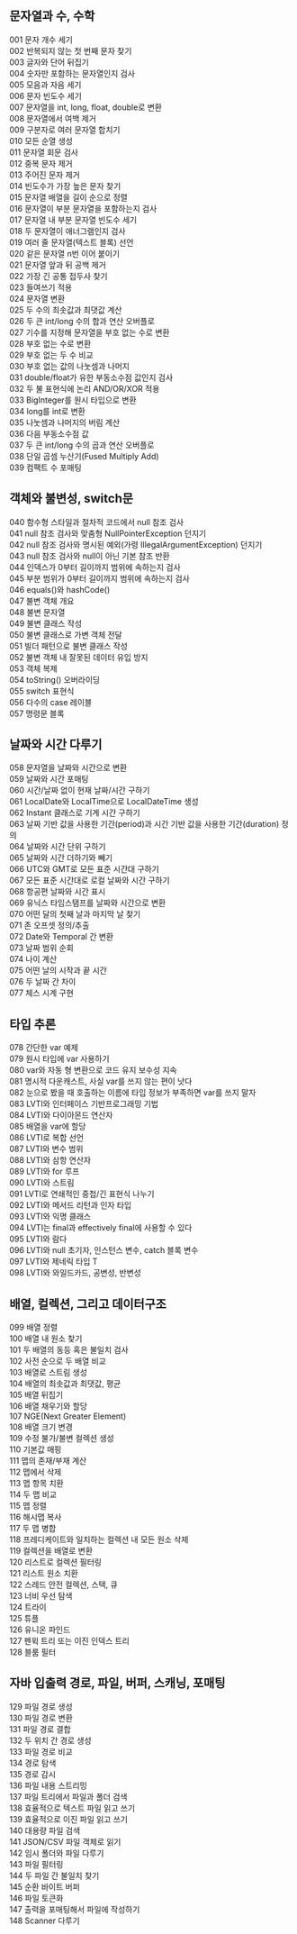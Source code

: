 ## 문자열과 수, 수학
001 문자 개수 세기  
002 반복되지 않는 첫 번째 문자 찾기  
003 글자와 단어 뒤집기  
004 숫자만 포함하는 문자열인지 검사  
005 모음과 자음 세기  
006 문자 빈도수 세기  
007 문자열을 int, long, float, double로 변환  
008 문자열에서 여백 제거  
009 구분자로 여러 문자열 합치기  
010 모든 순열 생성  
011 문자열 회문 검사  
012 중복 문자 제거  
013 주어진 문자 제거  
014 빈도수가 가장 높은 문자 찾기  
015 문자열 배열을 길이 순으로 정렬  
016 문자열이 부분 문자열을 포함하는지 검사  
017 문자열 내 부분 문자열 빈도수 세기  
018 두 문자열이 애너그램인지 검사  
019 여러 줄 문자열(텍스트 블록) 선언  
020 같은 문자열 n번 이어 붙이기  
021 문자열 앞과 뒤 공백 제거  
022 가장 긴 공통 접두사 찾기  
023 들여쓰기 적용  
024 문자열 변환  
025 두 수의 최솟값과 최댓값 계산  
026 두 큰 int/long 수의 합과 연산 오버플로  
027 기수를 지정해 문자열을 부호 없는 수로 변환  
028 부호 없는 수로 변환  
029 부호 없는 두 수 비교  
030 부호 없는 값의 나눗셈과 나머지  
031 double/float가 유한 부동소수점 값인지 검사  
032 두 불 표현식에 논리 AND/OR/XOR 적용  
033 BigInteger를 원시 타입으로 변환  
034 long를 int로 변환  
035 나눗셈과 나머지의 버림 계산  
036 다음 부동소수점 값  
037 두 큰 int/long 수의 곱과 연산 오버플로  
038 단일 곱셈 누산기(Fused Multiply Add)  
039 컴팩트 수 포매팅  

## 객체와 불변성, switch문
040 함수형 스타일과 절차적 코드에서 null 참조 검사  
041 null 참조 검사와 맞춤형 NullPointerException 던지기  
042 null 참조 검사와 명시된 예외(가령 IllegalArgumentException) 던지기  
043 null 참조 검사와 null이 아닌 기본 참조 반환  
044 인덱스가 0부터 길이까지 범위에 속하는지 검사  
045 부분 범위가 0부터 길이까지 범위에 속하는지 검사  
046 equals()와 hashCode()  
047 불변 객체 개요  
048 불변 문자열  
049 불변 클래스 작성  
050 불변 클래스로 가변 객체 전달  
051 빌더 패턴으로 불변 클래스 작성  
052 불변 객체 내 잘못된 데이터 유입 방지  
053 객체 복제  
054 toString() 오버라이딩  
055 switch 표현식  
056 다수의 case 레이블  
057 명령문 블록  

## 날짜와 시간 다루기
058 문자열을 날짜와 시간으로 변환  
059 날짜와 시간 포매팅  
060 시간/날짜 없이 현재 날짜/시간 구하기  
061 LocalDate와 LocalTime으로 LocalDateTime 생성  
062 Instant 클래스로 기계 시간 구하기  
063 날짜 기반 값을 사용한 기간(period)과 시간 기반 값을 사용한 기간(duration) 정의  
064 날짜와 시간 단위 구하기  
065 날짜와 시간 더하기와 빼기  
066 UTC와 GMT로 모든 표준 시간대 구하기  
067 모든 표준 시간대로 로컬 날짜와 시간 구하기  
068 항공편 날짜와 시간 표시  
069 유닉스 타임스탬프를 날짜와 시간으로 변환  
070 어떤 달의 첫째 날과 마지막 날 찾기  
071 존 오프셋 정의/추출  
072 Date와 Temporal 간 변환  
073 날짜 범위 순회  
074 나이 계산  
075 어떤 날의 시작과 끝 시간  
076 두 날짜 간 차이  
077 체스 시계 구현  

## 타입 추론
078 간단한 var 예제  
079 원시 타입에 var 사용하기  
080 var와 자동 형 변환으로 코드 유지 보수성 지속  
081 명시적 다운캐스트, 사실 var를 쓰지 않는 편이 낫다  
082 눈으로 봤을 때 호출하는 이름에 타입 정보가 부족하면 var를 쓰지 말자  
083 LVTI와 인터페이스 기반프로그래밍 기법  
084 LVTI와 다이아몬드 연산자  
085 배열을 var에 할당  
086 LVTI로 복합 선언  
087 LVTI와 변수 범위  
088 LVTI와 삼항 연산자  
089 LVTI와 for 루프  
090 LVTI와 스트림  
091 LVTI로 연쇄적인 중첩/긴 표현식 나누기  
092 LVTI와 메서드 리턴과 인자 타입  
093 LVTI와 익명 클래스  
094 LVTI는 final과 effectively final에 사용할 수 있다  
095 LVTI와 람다  
096 LVTI와 null 초기자, 인스턴스 변수, catch 블록 변수  
097 LVTI와 제네릭 타입 T  
098 LVTI와 와일드카드, 공변성, 반변성  

## 배열, 컬렉션, 그리고 데이터구조
099 배열 정렬  
100 배열 내 원소 찾기  
101 두 배열의 동등 혹은 불일치 검사  
102 사전 순으로 두 배열 비교  
103 배열로 스트림 생성  
104 배열의 최솟값과 최댓값, 평균  
105 배열 뒤집기  
106 배열 채우기와 할당  
107 NGE(Next Greater Element)  
108 배열 크기 변경  
109 수정 불가/불변 컬렉션 생성  
110 기본값 매핑  
111 맵의 존재/부재 계산  
112 맵에서 삭제  
113 맵 항목 치환  
114 두 맵 비교  
115 맵 정렬  
116 해시맵 복사  
117 두 맵 병합  
118 프레디케이트와 일치하는 컬렉션 내 모든 원소 삭제  
119 컬렉션을 배열로 변환  
120 리스트로 컬렉션 필터링  
121 리스트 원소 치환  
122 스레드 안전 컬렉션, 스택, 큐  
123 너비 우선 탐색  
124 트라이  
125 튜플  
126 유니온 파인드  
127 펜윅 트리 또는 이진 인덱스 트리  
128 블룸 필터  

## 자바 입출력 경로, 파일, 버퍼, 스캐닝, 포매팅
129 파일 경로 생성  
130 파일 경로 변환  
131 파일 경로 결합  
132 두 위치 간 경로 생성  
133 파일 경로 비교  
134 경로 탐색  
135 경로 감시  
136 파일 내용 스트리밍  
137 파일 트리에서 파일과 폴더 검색  
138 효율적으로 텍스트 파일 읽고 쓰기  
139 효율적으로 이진 파일 읽고 쓰기  
140 대용량 파일 검색  
141 JSON/CSV 파일 객체로 읽기  
142 임시 폴더와 파일 다루기  
143 파일 필터링  
144 두 파일 간 불일치 찾기  
145 순환 바이트 버퍼  
146 파일 토큰화  
147 출력을 포매팅해서 파일에 작성하기  
148 Scanner 다루기  
